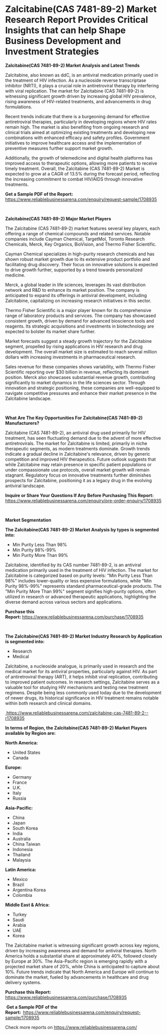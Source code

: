 <p><h1>Zalcitabine(CAS 7481-89-2) Market Research Report Provides Critical Insights that can help Shape Business Development and Investment Strategies</h1></p><p><strong>Zalcitabine(CAS 7481-89-2) Market Analysis and Latest Trends</strong></p>
<p><p>Zalcitabine, also known as ddC, is an antiviral medication primarily used in the treatment of HIV infection. As a nucleoside reverse transcriptase inhibitor (NRTI), it plays a crucial role in antiretroviral therapy by interfering with viral replication. The market for Zalcitabine (CAS 7481-89-2) is witnessing significant growth driven by increasing global HIV prevalence, rising awareness of HIV-related treatments, and advancements in drug formulations.</p><p>Recent trends indicate that there is a burgeoning demand for effective antiretroviral therapies, particularly in developing regions where HIV rates remain high. The market is also benefiting from ongoing research and clinical trials aimed at optimizing existing treatments and developing new combinations with enhanced efficacy and safety profiles. Government initiatives to improve healthcare access and the implementation of preventive measures further support market growth.</p><p>Additionally, the growth of telemedicine and digital health platforms has improved access to therapeutic options, allowing more patients to receive timely treatment. Overall, the Zalcitabine (CAS 7481-89-2) Market is expected to grow at a CAGR of 13.5% during the forecast period, reflecting the increasing commitment to combat HIV/AIDS through innovative treatments.</p></p>
<p><strong>Get a Sample PDF of the Report:&nbsp;</strong> <a href="https://www.reliablebusinessarena.com/enquiry/request-sample/1708935?utm_campaign=2042&utm_medium=2&utm_source=Github&utm_content=ia&utm_term=27032025&utm_id=zalcitabinecas-7481-89-2">https://www.reliablebusinessarena.com/enquiry/request-sample/1708935</a></p>
<p>&nbsp;</p>
<p><strong>Zalcitabine(CAS 7481-89-2) Major Market Players</strong></p>
<p><p>The Zalcitabine (CAS 7481-89-2) market features several key players, each offering a range of chemical compounds and related services. Notable companies include Cayman Chemical, TargetMol, Toronto Research Chemicals, Merck, Key Organics, BioVision, and Thermo Fisher Scientific.</p><p>Cayman Chemical specializes in high-purity research chemicals and has shown robust market growth due to its extensive product portfolio and facilitating drug discovery. Their focus on innovative solutions is expected to drive growth further, supported by a trend towards personalized medicine.</p><p>Merck, a global leader in life sciences, leverages its vast distribution network and R&D to enhance its market position. The company is anticipated to expand its offerings in antiviral development, including Zalcitabine, capitalizing on increasing research initiatives in this sector.</p><p>Thermo Fisher Scientific is a major player known for its comprehensive range of laboratory products and services. The company has showcased consistent growth, driven by demand for advanced bioscience tools and reagents. Its strategic acquisitions and investments in biotechnology are expected to bolster its market share further.</p><p>Market forecasts suggest a steady growth trajectory for the Zalcitabine segment, propelled by rising applications in HIV research and drug development. The overall market size is estimated to reach several million dollars with increasing investments in pharmaceutical research.</p><p>Sales revenue for these companies shows variability, with Thermo Fisher Scientific reporting over $30 billion in revenue, reflecting its dominant position. Merck also showcases substantial revenue growth, contributing significantly to market dynamics in the life sciences sector. Through innovation and strategic positioning, these companies are well-equipped to navigate competitive pressures and enhance their market presence in the Zalcitabine landscape.</p></p>
<p>&nbsp;</p>
<p><strong>What Are The Key Opportunities For Zalcitabine(CAS 7481-89-2) Manufacturers?</strong></p>
<p><p>Zalcitabine (CAS 7481-89-2), an antiviral drug used primarily for HIV treatment, has seen fluctuating demand due to the advent of more effective antiretrovirals. The market for Zalcitabine is limited, primarily in niche therapeutic segments, as modern treatments dominate. Growth trends indicate a gradual decline in Zalcitabine's relevance, driven by generic competition and improved HIV therapeutics. Future outlook suggests that while Zalcitabine may retain presence in specific patient populations or under compassionate use protocols, overall market growth will remain stagnant. Regulatory focus on innovative treatments further diminishes prospects for Zalcitabine, positioning it as a legacy drug in the evolving antiviral landscape.</p></p>
<p><strong>Inquire or Share Your Questions If Any Before Purchasing This Report:</strong> <a href="https://www.reliablebusinessarena.com/enquiry/pre-order-enquiry/1708935?utm_campaign=2042&utm_medium=2&utm_source=Github&utm_content=ia&utm_term=27032025&utm_id=zalcitabinecas-7481-89-2">https://www.reliablebusinessarena.com/enquiry/pre-order-enquiry/1708935</a></p>
<p>&nbsp;</p>
<p><strong>Market Segmentation</strong></p>
<p><strong>The Zalcitabine(CAS 7481-89-2) Market Analysis by types is segmented into:</strong></p>
<p><ul><li>Min Purity Less Than 98%</li><li>Min Purity 98%-99%</li><li>Min Purity More Than 99%</li></ul></p>
<p><p>Zalcitabine, identified by its CAS number 7481-89-2, is an antiviral medication primarily used in the treatment of HIV infection. The market for Zalcitabine is categorized based on purity levels: "Min Purity Less Than 98%" includes lower-quality or less expensive formulations, while "Min Purity 98%-99%" represents standard pharmaceutical-grade products. The "Min Purity More Than 99%" segment signifies high-purity options, often utilized in research or advanced therapeutic applications, highlighting the diverse demand across various sectors and applications.</p></p>
<p><strong>Purchase this Report:&nbsp;</strong><a href="https://www.reliablebusinessarena.com/purchase/1708935?utm_campaign=2042&utm_medium=2&utm_source=Github&utm_content=ia&utm_term=27032025&utm_id=zalcitabinecas-7481-89-2">https://www.reliablebusinessarena.com/purchase/1708935</a></p>
<p>&nbsp;</p>
<p><strong>The Zalcitabine(CAS 7481-89-2) Market Industry Research by Application is segmented into:</strong></p>
<p><ul><li>Research</li><li>Medical</li></ul></p>
<p><p>Zalcitabine, a nucleoside analogue, is primarily used in research and the medical market for its antiviral properties, particularly against HIV. As part of antiretroviral therapy (ART), it helps inhibit viral replication, contributing to improved patient outcomes. In research settings, Zalcitabine serves as a valuable tool for studying HIV mechanisms and testing new treatment regimens. Despite being less commonly used today due to the development of newer drugs, its historical significance in HIV treatment remains notable within both research and clinical domains.</p></p>
<p><a href="https://www.reliablebusinessarena.com/zalcitabine-cas-7481-89-2--r1708935?utm_campaign=2042&utm_medium=2&utm_source=Github&utm_content=ia&utm_term=27032025&utm_id=zalcitabinecas-7481-89-2">&nbsp;https://www.reliablebusinessarena.com/zalcitabine-cas-7481-89-2--r1708935</a></p>
<p><strong>In terms of Region, the Zalcitabine(CAS 7481-89-2) Market Players available by Region are:</strong></p>
<p>
    <p> <strong> North America: </strong>
        <ul>
            <li>United States</li>
            <li>Canada</li>
        </ul>
        </p> 
    <p> <strong> Europe: </strong>
        <ul>
            <li>Germany</li>
            <li>France</li>
            <li>U.K.</li>
            <li>Italy</li>
            <li>Russia</li>
        </ul>
        </p> 
    <p> <strong> Asia-Pacific: </strong>
        <ul>
            <li>China</li>
            <li>Japan</li>
            <li>South Korea</li>
            <li>India</li>
            <li>Australia</li>
            <li>China Taiwan</li>
            <li>Indonesia</li>
            <li>Thailand</li>
            <li>Malaysia</li>
        </ul>
        </p> 
    <p> <strong> Latin America: </strong>
        <ul>
            <li>Mexico</li>
            <li>Brazil</li>
            <li>Argentina Korea</li>
            <li>Colombia</li>
        </ul>
        </p> 
    <p> <strong> Middle East & Africa: </strong>
        <ul>
            <li>Turkey</li>
            <li>Saudi</li>
            <li>Arabia</li>
            <li>UAE</li>
            <li>Korea</li>
        </ul>
    </p>
    </p>
<p><p>The Zalcitabine market is witnessing significant growth across key regions, driven by increasing awareness and demand for antiviral therapies. North America holds a substantial share at approximately 40%, followed closely by Europe at 30%. The Asia-Pacific region is emerging rapidly with a projected market share of 20%, while China is anticipated to capture about 10%. Future trends indicate that North America and Europe will continue to dominate the market, fueled by advancements in healthcare and drug delivery systems.</p></p>
<p><strong>Purchase this Report: </strong><a href="https://www.reliablebusinessarena.com/purchase/1708935?utm_campaign=2042&utm_medium=2&utm_source=Github&utm_content=ia&utm_term=27032025&utm_id=zalcitabinecas-7481-89-2">https://www.reliablebusinessarena.com/purchase/1708935</a></p>
<p>&nbsp;<strong>Get a Sample PDF of the Report:&nbsp;&nbsp;</strong><a href="https://www.reliablebusinessarena.com/enquiry/request-sample/1708935?utm_campaign=2042&utm_medium=2&utm_source=Github&utm_content=ia&utm_term=27032025&utm_id=zalcitabinecas-7481-89-2">https://www.reliablebusinessarena.com/enquiry/request-sample/1708935</a></p>
<p><strong></strong></p>
<p>Check more reports on <a href="https://www.reliablebusinessarena.com/?utm_campaign=2042&utm_medium=2&utm_source=Github&utm_content=ia&utm_term=27032025&utm_id=zalcitabinecas-7481-89-2">https://www.reliablebusinessarena.com/</a></p>
